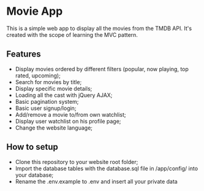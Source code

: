 # Movie App
This is a simple web app to display all the movies from the TMDB API.
It's created with the scope of learning the MVC pattern.

## Features
- Display movies ordered by different filters (popular, now playing, top rated, upcoming);
- Search for movies by title;
- Display specific movie details;
- Loading all the cast with jQuery AJAX;
- Basic pagination system;
- Basic user signup/login;
- Add/remove a movie to/from own watchlist;
- Display user watchlist on his profile page;
- Change the website language;

## How to setup
- Clone this repository to your website root folder;
- Import the database tables with the database.sql file in /app/config/ into your database;
- Rename the .env.example to .env and insert all your private data
